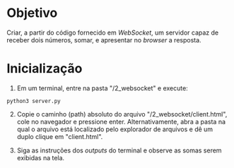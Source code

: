 # Objetivo
Criar, a partir do código fornecido em *WebSocket*, um servidor capaz de receber dois números, somar, e apresentar no *browser* a resposta.

# Inicialização

1. Em um terminal, entre na pasta "/2_websocket" e execute:

`python3 server.py`

2. Copie o caminho (path) absoluto do arquivo "/2_websocket/client.html", cole no navegador e pressione enter. Alternativamente, abra a pasta na qual o arquivo está localizado pelo explorador de arquivos e dê um duplo clique em "client.html".

3. Siga as instruções dos *outputs* do terminal e observe as somas serem exibidas na tela.